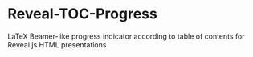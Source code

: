 Reveal-TOC-Progress
===================

LaTeX Beamer-like progress indicator according to table of contents for Reveal.js HTML presentations
